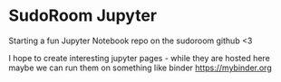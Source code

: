 # SudoRoom Jupyter

Starting a fun Jupyter Notebook repo on the sudoroom github <3


I hope to create interesting jupyter pages - while they are hosted here maybe we can run them on something like binder https://mybinder.org
